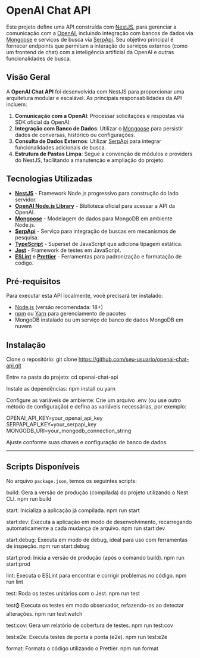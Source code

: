 # OpenAI Chat API

Este projeto define uma API construída com [NestJS](https://nestjs.com/), para gerenciar a comunicação com a [OpenAI](https://platform.openai.com/docs/introduction), incluindo integração com bancos de dados via [Mongoose](https://mongoosejs.com/) e serviços de busca via [SerpApi](https://serpapi.com/). Seu objetivo principal é fornecer endpoints que permitam a interação de serviços externos (como um frontend de chat) com a inteligência artificial da OpenAI e outras funcionalidades de busca.

## Visão Geral

A **OpenAI Chat API** foi desenvolvida com NestJS para proporcionar uma arquitetura modular e escalável. As principais responsabilidades da API incluem:

1. **Comunicação com a OpenAI**: Processar solicitações e respostas via SDK oficial da OpenAI.
2. **Integração com Banco de Dados**: Utilizar o [Mongoose](https://mongoosejs.com/) para persistir dados de conversas, histórico ou configurações.
3. **Consulta de Dados Externos**: Utilizar [SerpApi](https://serpapi.com/) para integrar funcionalidades adicionais de busca.
4. **Estrutura de Pastas Limpa**: Segue a convenção de módulos e providers do NestJS, facilitando a manutenção e ampliação do projeto.

## Tecnologias Utilizadas

- **[NestJS](https://nestjs.com/)** - Framework Node.js progressivo para construção do lado servidor.
- **[OpenAI Node.js Library](https://www.npmjs.com/package/openai)** - Biblioteca oficial para acessar a API da OpenAI.
- **[Mongoose](https://mongoosejs.com/)** - Modelagem de dados para MongoDB em ambiente Node.js.
- **[SerpApi](https://serpapi.com/)** - Serviço para integração de buscas em mecanismos de pesquisa.
- **[TypeScript](https://www.typescriptlang.org/)** - Superset de JavaScript que adiciona tipagem estática.
- **[Jest](https://jestjs.io/)** - Framework de testes em JavaScript.
- **[ESLint](https://eslint.org/)** e **[Prettier](https://prettier.io/)** - Ferramentas para padronização e formatação de código.

## Pré-requisitos

Para executar esta API localmente, você precisará ter instalado:

- [Node.js](https://nodejs.org/en/) (versão recomendada: 18+)
- [npm](https://www.npmjs.com/) ou [Yarn](https://yarnpkg.com/) para gerenciamento de pacotes
- MongoDB instalado ou um serviço de banco de dados MongoDB em nuvem

## Instalação

Clone o repositório:
git clone https://github.com/seu-usuario/openai-chat-api.git

Entre na pasta do projeto:
cd openai-chat-api

Instale as dependências:
npm install
ou
yarn

Configure as variáveis de ambiente:
Crie um arquivo .env (ou use outro método de configuração) e defina as variáveis necessárias, por exemplo:

OPENAI_API_KEY=your_openai_api_key
SERPAPI_API_KEY=your_serpapi_key
MONGODB_URI=your_mongodb_connection_string

Ajuste conforme suas chaves e configuração de banco de dados.

---

## Scripts Disponíveis

No arquivo `package.json`, temos os seguintes scripts:

build: Gera a versão de produção (compilada) do projeto utilizando o Nest CLI.
npm run build

start: Inicializa a aplicação já compilada.
npm run start

start:dev: Executa a aplicação em modo de desenvolvimento, recarregando automaticamente a cada mudança de arquivo.
npm run start:dev

start:debug: Executa em modo de debug, ideal para uso com ferramentas de inspeção.
npm run start:debug

start:prod: Inicia a versão de produção (após o comando build).
npm run start:prod

lint: Executa o ESLint para encontrar e corrigir problemas no código.
npm run lint

test: Roda os testes unitários com o Jest.
npm run test

test:watch: Executa os testes em modo observador, refazendo-os ao detectar alterações.
npm run test:watch

test:cov: Gera um relatório de cobertura de testes.
npm run test:cov

test:e2e: Executa testes de ponta a ponta (e2e).
npm run test:e2e

format: Formata o código utilizando o Prettier.
npm run format
